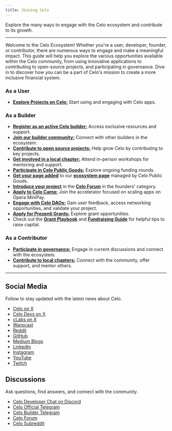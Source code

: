 ```yaml
---
title: Joining Celo
---
```


Explore the many ways to engage with the Celo ecosystem and contribute to its growth.

---

Welcome to the Celo Ecosystem! Whether you're a user, developer, founder, or contributor, there are numerous ways to engage and make a meaningful impact. This guide will help you explore the various opportunities available within the Celo community, from using innovative applications to contributing to open-source projects, and participating in governance. Dive in to discover how you can be a part of Celo's mission to create a more inclusive financial system.


### As a User

- [**Explore Projects on Celo:**](https://www.celopg.eco/ecosystem) Start using and engaging with Celo apps.

### As a Builder

- [**Register as an active Celo builder:**](https://docs.google.com/forms/d/e/1FAIpQLSemO5Kbf8fzq70AtiZEPRkk040MmpmmyhRqeurAwuVWUg63tQ/viewform) Access exclusive resources and support.
- [**Join our builder community:**](./builders) Connect with other builders in the ecosystem.
- [**Contribute to open source projects:**](./os-code-contributors) Help grow Celo by contributing to key projects.
- [**Get involved in a local chapter:**](./daos) Attend in-person workshops for mentoring and support.
- [**Participate in Celo Public Goods:**](https://www.celopg.eco/) Explore ongoing funding rounds.
- [**Get your page added**](https://tally.so/r/w887RY) to our [**ecosystem page**](https://www.celopg.eco/ecosystem) managed by Celo Public Goods.
- [**Introduce your project**](https://forum.celo.org/) in the [**Celo Forum**](https://forum.celo.org/) in the founders' category.
- [**Apply to Celo Camp:**](https://www.celocamp.com/) Join the accelerator focused on scaling apps on Opera MiniPay.
- [**Engage with Celo DAOs:**](./daos) Gain user feedback, access networking opportunities, and validate your project.
- [**Apply for Prezenti Grants:**](https://www.prezenti.xyz/) Explore grant opportunities.
- Check out the [**Grant Playbook**](./guides/grant-playbook.md) and [**Fundraising Guide**](./guides/grant-playbook.md) for helpful tips to raise capital.

### As a Contributor

- [**Participate in governance:**](./governance/overview) Engage in current discussions and connect with the ecosystem.
- [**Contribute to local chapters:**](./daos) Connect with the community, offer support, and mentor others.

---

## Social Media

Follow to stay updated with the latest news about Celo.

- [Celo on X](https://x.com/Celo)
- [Celo Devs on X](https://x.com/CeloDevs)
- [cLabs on X](https://x.com/cLabs)
- [Warpcast](https://warpcast.com/~/users/celo)
- [Reddit](https://www.reddit.com/r/celo/)
- [GitHub](https://github.com/celo-org/celo-monorepo)
- [Medium Blogs](https://medium.com/@celoorg)
- [LinkedIn](https://www.linkedin.com/company/celo-foundation)
- [Instagram](https://www.instagram.com/celoorg/)
- [YouTube](https://youtube.com/channel/UCCZgos_YAJSXm5QX5D5Wkcw)
- [Twitch](https://www.twitch.tv/celoorg)

## Discussions

Ask questions, find answers, and connect with the community.

- [Celo Developer Chat on Discord](https://chat.celo.org/)
- [Celo Official Telegram](https://t.me/celoplatform)
- [Celo Builder Telegram](https://t.me/buildwithcelo)
- [Celo Forum](https://forum.celo.org/)
- [Celo Subreddit](https://www.reddit.com/r/celo/)



